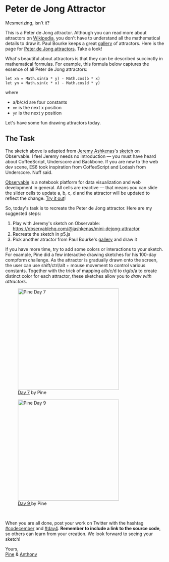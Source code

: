 # Peter de Jong Attractor

<sketch-day-4 />

Mesmerizing, isn't it?

This is a Peter de Jong attractor. Although you can read more about attractors on [Wikipedia](https://en.wikipedia.org/wiki/Attractor), you don't have to understand all the mathematical details to draw it. Paul Bourke keeps a great [gallery](http://paulbourke.net/fractals/) of attractors. Here is the page for [Peter de Jong attractors](http://paulbourke.net/fractals/peterdejong/). Take a look!

What's beautiful about attractors is that they can be described succinctly in mathematical formulas. For example, this formula below captures the essence of all Peter de Jong attractors:

```
let xn = Math.sin(a * y) - Math.cos(b * x)
let yn = Math.sin(c * x) - Math.cos(d * y)
```

where

- a/b/c/d are four constants
- `xn` is the next x position
- `yn` is the next y position

Let's have some fun drawing attractors today.

## The Task

The sketch above is adapted from [Jeremy Ashkenas](https://twitter.com/jashkenas)'s [sketch](https://observablehq.com/@jashkenas/mini-dejong-attractor) on Observable. I feel Jeremy needs no introduction — you must have heard about CoffeeScript, Underscore and Backbone. If you are new to the web dev scene, ES6 took inspiration from CoffeeScript and Lodash from Underscore. Nuff said.

[Observable](https://observablehq.com) is a notebook platform for data visualization and web development in general. All cells are reactive — that means you can slide the slider cells to update a, b, c, d and the attractor will be updated to reflect the change. [Try it out](https://observablehq.com/@jashkenas/mini-dejong-attractor)!

So, today's task is to recreate the Peter de Jong attractor. Here are my suggested steps:

1. Play with Jeremy's sketch on Observable: https://observablehq.com/@jashkenas/mini-dejong-attractor
2. Recreate the sketch in p5.js
3. Pick another atractor from Paul Bourke's [gallery](http://paulbourke.net/fractals/) and draw it

If you have more time, try to add some colors or interactions to your sketch. For example, Pine did a few interactive drawing sketches for his 100-day compform challenge. As the attractor is gradually drawn onto the screen, the user can use shift/ctrl/alt + mouse movement to control various constants. Together with the trick of mapping a/b/c/d to r/g/b/a to create distinct color for each attractor, these sketches allow you to *draw with attractors*.

<div class="horizontal-images">
  <figure>
    <img src="/assets/2020/4/pine-7.png" alt="Pine Day 7" width="320" height="320">
    <figcaption><a href="https://100.matsu.io/7" class="link">Day 7</a> by Pine</figcaption>
  </figure>
  <figure>
    <img src="/assets/2020/4/pine-9.png" alt="Pine Day 9" width="320" height="320">
    <figcaption><a href="https://100.matsu.io/9" class="link">Day 9 </a> by Pine</figcaption>
  </figure>
</div>
<br>

When you are all done, post your work on Twitter with the hashtag [#codecember](https://twitter.com/hashtag/codecember) and [#day4](https://twitter.com/hashtag/day4). **Remember to include a link to the source code**, so others can learn from your creation. We look forward to seeing your sketch!

Yours, <br>
[Pine](https://twitter.com/octref) & [Anthony](https://twitter.com/antfu7)
